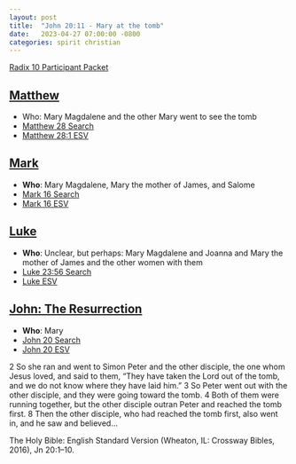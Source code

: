 ```yaml
---
layout: post
title:  "John 20:11 - Mary at the tomb"
date:   2023-04-27 07:00:00 -0800
categories: spirit christian
---
```


[Radix 10 Participant Packet](https://saintmarks.org/wp-content/uploads/2023/04/Radix-10-participant-packet.pdf)

## [Matthew](https://app.logos.com/books/LLS%3A1.0.710/references/bible%2Besv.61.28.1)

- Who: Mary Magdalene and the other Mary went to see the tomb
- [Matthew 28 Search](https://www.google.com/search?q=Matthew+28)
- [Matthew 28:1 ESV](https://app.logos.com/books/LLS%3A1.0.710/references/bible%2Besv.61.28.1)

## [Mark](https://www.biblegateway.com/passage/?search=Mark%2016&version=CEB)

- **Who**: Mary Magdalene, Mary the mother of James, and Salome
- [Mark 16 Search](https://www.google.com/search?q=Mark+16)
- [Mark 16 ESV](https://www.biblegateway.com/passage/?search=Mark%2016&version=CEB)

## [Luke](https://app.logos.com/books/LLS%3A1.0.710/references/bible%2Besv.63.23.56)

- **Who**: Unclear, but perhaps: Mary Magdalene and Joanna and Mary the mother of James and the other women with them
- [Luke 23:56 Search](https://www.google.com/search?q=Luke+23+56)
- [Luke ESV](https://app.logos.com/books/LLS%3A1.0.710/references/bible%2Besv.63.23.56)

## [John: The Resurrection](https://app.logos.com/books/LLS%3A1.0.710/references/bible%2Besv.64.20.1)

- **Who**: Mary
- [John 20 Search](https://www.google.com/search?q=John+20)
- [John 20 ESV](https://app.logos.com/books/LLS%3A1.0.710/references/bible%2Besv.64.20.1)

2 So she ran and went to Simon Peter and the other disciple, the one whom Jesus loved, and said to them, “They have taken the Lord out of the tomb, and we do not know where they have laid him.” 3 So Peter went out with the other disciple, and they were going toward the tomb. 4 Both of them were running together, but the other disciple outran Peter and reached the tomb first. 8 Then the other disciple, who had reached the tomb first, also went in, and he saw and believed...

The Holy Bible: English Standard Version (Wheaton, IL: Crossway Bibles, 2016), Jn 20:1–10.
